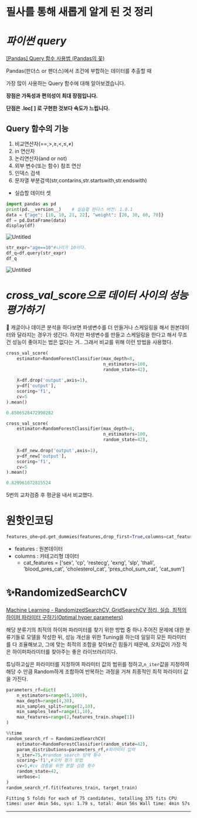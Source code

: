 # 필사를 통해 새롭게 알게 된 것 정리



# *파이썬 query*

[[Pandas] Query 함수 사용법 (Pandas의 꽃)](https://m.blog.naver.com/wideeyed/221867273249)

Pandas(판더스 or 팬더스)에서 조건에 부합하는 데이터를 추출할 때

가장 많이 사용하는 Query 함수에 대해 알아보겠습니다.

**장점은 가독성과 편의성이 최대 장점입니다.**

**단점은 .loc[ ] 로 구현한 것보다 속도가 느립니다.**

## Query 함수의 기능

1. 비교연산자(==,>,≥,<,≤,≠)
2. in 연산자
3. 논리연산자(and or not)
4. 외부 변수(또는 함수) 참조 연산
5. 인덱스 검색
6. 문자열 부분검색(str,contarins,str.startswith,str.endswith)

- 실습할 데이터 셋

```python
import pandas as pd
print(pd.__version__)    # 실습할 판다스 버전: 1.0.1
data = {"age": [10, 10, 21, 22], "weight": [20, 30, 60, 70]}
df = pd.DataFrame(data)
display(df)
```

![Untitled](https://s3-us-west-2.amazonaws.com/secure.notion-static.com/3727e606-e945-4938-a24f-3d51d6b4b61b/Untitled.png)

```python
str_expr="age==10"#나이가 10이다.
df_q=df.query(str_expr)
df_q
```

![Untitled](https://s3-us-west-2.amazonaws.com/secure.notion-static.com/137e721b-d36d-4535-90dd-07936896454e/Untitled.png)

# *cross_val_score으로 데이터 사이의 성능 평가하기*

<aside>
🧐 캐글이나 데이콘 분석을 하다보면 파생변수를 더 만들거나 스케일링을 해서 원본데이터와 달라지는 경우가 생긴다. 하지만 파생변수를 만들고 스케일링을 한다고 해서 무조건 성능이 좋아지는 법은 없다는 거.. 그래서 비교를 위해 이런 방법을 사용했다.

</aside>

```python
cross_val_score(
    estimator=RandomForestClassifier(max_depth=8,
                                     n_estimators=100,
                                     random_state=42),
                
    X=df.drop('output',axis=1),
    y=df['output'],
    scoring='f1',
    cv=5
).mean()

0.8506528472990282
```

```python
cross_val_score(
    estimator=RandomForestClassifier(max_depth=8,
                                     n_estimators=100,
                                     random_state=42),
                
    X=df_new.drop('output',axis=1),
    y=df_new['output'],
    scoring='f1',
    cv=5
).mean()

0.829961072815524
```

5번의 교차검증 후 평균을 내서 비교했다. 

# 원핫인코딩

```python
features_ohe=pd.get_dummies(features,drop_first=True,columns=cat_features)
```

- features : 원본데이터
- columns : 카테고리형 데이터
    - cat_features = ['sex', 'cp', 'restecg', 'exng', 'slp', 'thall', 'blood_pres_cat', 'cholesterol_cat', 'pres_chol_sum_cat', 'cat_sum']

# ✨RandomizedSearchCV

[Machine Learning - RandomizedSearchCV, GridSearchCV 정리, 실습, 최적의 하이퍼 파라미터 구하기(Optimal hyper parameters)](https://velog.io/@dlskawns/Machine-Learning-RandomizedSearchCV-GridSearchCV-%EC%A0%95%EB%A6%AC-%EC%8B%A4%EC%8A%B5)

해당 분류기의 최적의 하이퍼 파라미터를 찾기 위한 방법 중 하나.주어진 문제에 대한 분류기들로 모델을 작성한 뒤, 성능 개선을 위한 Tuning을 하는데 일일히 모든 파라미터를 다 조율해보고, 그에 맞는 최적의 조합을 찾아보긴 힘들기 때문에, 오차값이 가장 적은 하이퍼파라미터를 찾아주는 좋은 라이브러리이다.

튜닝하고싶은 파라미터를 지정하여 파라미터 값의 범위를 정하고,`n_iter`값을 지정하여 해당 수 만큼 Random하게 조합하여 반복하는 과정을 거쳐 최종적인 최적 파라미터 값을 가진다.

```python
parameters_rf=dict(
    n_estimators=range(5,1000),
    max_depth=range(4,30),
    min_samples_split=range(2,10),
    min_samples_leaf=range(1,10),
    max_features=range(2,features_train.shape[1])
)
```

```python
%%time
random_search_rf = RandomizedSearchCV(
    estimator=RandomForestClassifier(random_state=42),
    param_distributions=parameters_rf,#파라미터 입력
    n_iter=75,#random_search 탐색 횟수
    scoring='f1',#오차 평가 방법
    cv=5,#cv 검증을 위한 분할 검증 횟수
    random_state=42,
    verbose=1
)
random_search_rf.fit(features_train, target_train)
```

`Fitting 5 folds for each of 75 candidates, totalling 375 fits
CPU times: user 4min 54s, sys: 1.79 s, total: 4min 56s
Wall time: 4min 57s`

---
